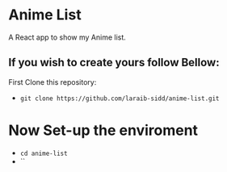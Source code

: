 # Anime List
A React app to show my Anime list.

## If you wish to create yours follow Bellow:
First Clone this repository:
* `git clone https://github.com/laraib-sidd/anime-list.git`

# Now Set-up the enviroment
* `cd anime-list`
* ``
